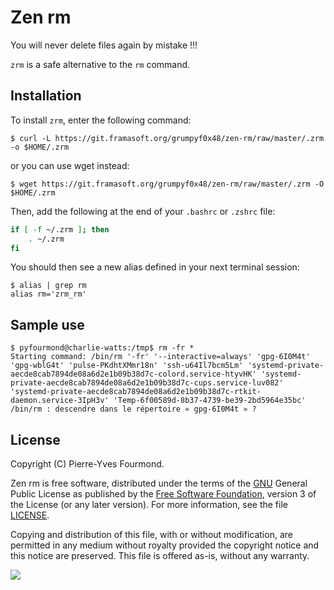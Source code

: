 # Zen rm

You will never delete files again by mistake !!!

`zrm` is a safe alternative to the `rm` command.

## Installation

To install `zrm`, enter the following command:

    $ curl -L https://git.framasoft.org/grumpyf0x48/zen-rm/raw/master/.zrm -o $HOME/.zrm

or you can use wget instead:

    $ wget https://git.framasoft.org/grumpyf0x48/zen-rm/raw/master/.zrm -O $HOME/.zrm

Then, add the following at the end of your `.bashrc` or `.zshrc` file:

```sh
if [ -f ~/.zrm ]; then
    . ~/.zrm
fi
```

You should then see a new alias defined in your next terminal session:

    $ alias | grep rm
    alias rm='zrm_rm'

## Sample use

    $ pyfourmond@charlie-watts:/tmp$ rm -fr *
    Starting command: /bin/rm '-fr' '--interactive=always' 'gpg-6I0M4t' 'gpg-wblG4t' 'pulse-PKdhtXMmr18n' 'ssh-u64Il7bcm5Lm' 'systemd-private-aecde8cab7894de08a6d2e1b09b38d7c-colord.service-htyvHK' 'systemd-private-aecde8cab7894de08a6d2e1b09b38d7c-cups.service-luv082' 'systemd-private-aecde8cab7894de08a6d2e1b09b38d7c-rtkit-daemon.service-3IpH3v' 'Temp-6f00589d-8b37-4739-be39-2bd5964e35bc'
    /bin/rm : descendre dans le répertoire « gpg-6I0M4t » ?

## License

Copyright (C) Pierre-Yves Fourmond.

Zen rm is free software, distributed under the terms of the [GNU](https://www.gnu.org) General Public License as published by the [Free Software Foundation](https://www.fsf.org), version 3 of the License (or any later version). For more information, see the file [LICENSE](LICENSE.md).

Copying and distribution of this file, with or without modification, are permitted in any medium without royalty provided the copyright notice and this notice are preserved. This file is offered as-is, without any warranty.

<a href="https://www.gnu.org/licenses/gpl-3.0.en.html" title="General Public License" target="_blank"><img src="https://www.gnu.org/graphics/gplv3-with-text-84x42.png" /></a>
